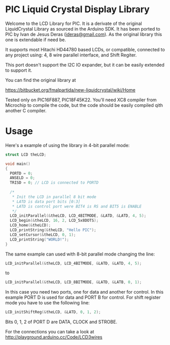 PIC Liquid Crystal Display Library
===================================

Welcome to the LCD Library for PIC. It is a derivate of the original LiquidCrystal Library as sourced in the Arduino SDK. 
It has been ported to PIC by Ivan de Jesus Deras (ideras@gmail.com).  As the original library this one is extendable if need be.

It supports most Hitachi HD44780 based LCDs, or compatible, connected to any project using: 4, 8 wire parallel interface, and Shift Regiter.

This port doesn't support the I2C IO expander, but it can be easily extended to support it.

You can find the original library at 

https://bitbucket.org/fmalpartida/new-liquidcrystal/wiki/Home

Tested only on PIC16F887, PIC18F45K22.  You'll need XC8 compiler from Microchip to compile the code, but the code should be easily compiled qith another C compiler.

Usage
=====

Here's a example of using the library in 4-bit parallel mode:
```C
struct LCD theLCD;

void main()
{
  PORTD = 0;
  ANSELD = 0;
  TRISD = 0; // LCD is connected to PORTD
  
  /* 
   * Init the LCD in parallel 8 bit mode
   * LATD is data port bits [0:3]
   * LATD is control port were BIT4 is RS and BIT5 is ENABLE
   */
  LCD_initParallel(&theLCD, LCD_4BITMODE, &LATD, &LATD, 4, 5);
  LCD_begin(&theLCD, 16, 2, LCD_5x8DOTS);
  LCD_home(&theLCD);
  LCD_printString(&theLCD, "Hello PIC");
  LCD_setCursor(&theLCD, 0, 1);
  LCD_printString("WORLD!");
}
```
The same example can used with 8-bit parallel mode changing the line:

```C
LCD_initParallel(&theLCD, LCD_4BITMODE, &LATD, &LATD, 4, 5);
```

to

```C
LCD_initParallel(&theLCD, LCD_8BITMODE, &LATD, &LATB, 0, 1);
```

In this case you need two ports, one for data and another for control.  In this example PORT D is used for data and PORT B for control.
For shift register mode you have to use the following line:

```C
LCD_initShiftReg(&theLCD, &LATD, 0, 1, 2);
```
Bits 0, 1, 2 of PORT D are DATA, CLOCK and STROBE.

For the connections you can take a look at http://playground.arduino.cc/Code/LCD3wires
